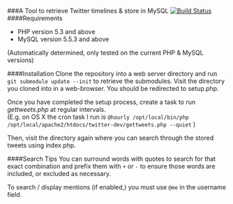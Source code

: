 ###A Tool to retrieve Twitter timelines & store in MySQL
[![Build Status](https://secure.travis-ci.org/andersonshatch/twit-db.png)](http://travis-ci.org/andersonshatch/twit-db)
####Requirements
- PHP version 5.3 and above
- MySQL version 5.5.3 and above  

(Automatically determined, only tested on the current PHP & MySQL versions)

####Installation
Clone the repository into a web server directory and run ```git submodule update --init``` to retrieve the submodules.
Visit the directory you cloned into in a web-browser. You should be redirected to setup.php.

Once you have completed the setup process, create a task to run <i>gettweets.php</i> at regular intervals.  
(E.g. on OS X the cron task I run is ```@hourly /opt/local/bin/php /opt/local/apache2/htdocs/twitter-dev/gettweets.php --quiet``` )

Then, visit the directory again where you can search through the stored tweets using index.php.

####Search Tips
You can surround words with quotes to search for that exact combination and prefix them with ```+``` or ```-``` to ensure those words are included, or excluded as necessary.

To search / display mentions (if enabled,) you must use ```@me``` in the username field.
